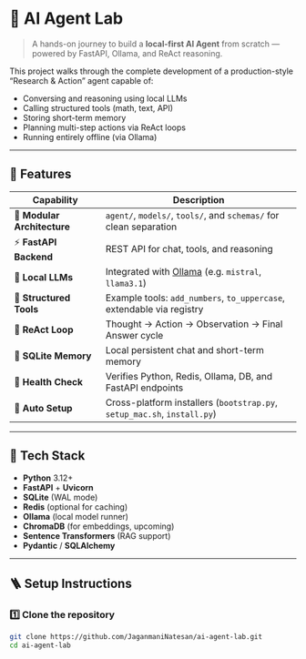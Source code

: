 # 🧠 AI Agent Lab

> A hands-on journey to build a **local-first AI Agent** from scratch — powered by FastAPI, Ollama, and ReAct reasoning.

This project walks through the complete development of a production-style “Research & Action” agent capable of:
- Conversing and reasoning using local LLMs
- Calling structured tools (math, text, API)
- Storing short-term memory
- Planning multi-step actions via ReAct loops
- Running entirely offline (via Ollama)

---

## 🚀 Features

| Capability | Description |
|-------------|--------------|
| 🧩 **Modular Architecture** | `agent/`, `models/`, `tools/`, and `schemas/` for clean separation |
| ⚡ **FastAPI Backend** | REST API for chat, tools, and reasoning |
| 🧠 **Local LLMs** | Integrated with [Ollama](https://ollama.ai) (e.g. `mistral`, `llama3.1`) |
| 🧮 **Structured Tools** | Example tools: `add_numbers`, `to_uppercase`, extendable via registry |
| 🔁 **ReAct Loop** | Thought → Action → Observation → Final Answer cycle |
| 💾 **SQLite Memory** | Local persistent chat and short-term memory |
| 🧰 **Health Check** | Verifies Python, Redis, Ollama, DB, and FastAPI endpoints |
| 🧾 **Auto Setup** | Cross-platform installers (`bootstrap.py`, `setup_mac.sh`, `install.py`) |

---

## 🧰 Tech Stack

- **Python** 3.12+
- **FastAPI** + **Uvicorn**
- **SQLite** (WAL mode)
- **Redis** (optional for caching)
- **Ollama** (local model runner)
- **ChromaDB** (for embeddings, upcoming)
- **Sentence Transformers** (RAG support)
- **Pydantic** / **SQLAlchemy**

---

## 🪜 Setup Instructions

### 1️⃣ Clone the repository
```bash
git clone https://github.com/JaganmaniNatesan/ai-agent-lab.git
cd ai-agent-lab
